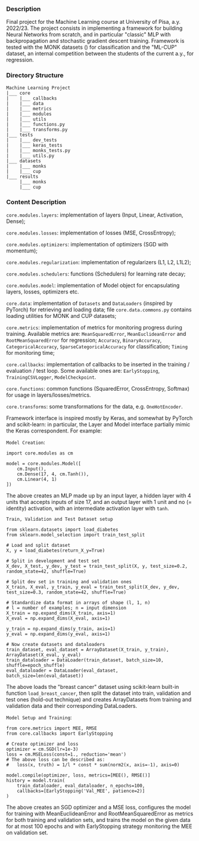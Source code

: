 
### Description
Final project for the Machine Learning course at University of Pisa, a.y. 2022/23.
The project consists in implementing a framework for building Neural Networks from scratch, and in particular
"classic" MLP with backpropagation and stochastic gradient descent training.
Framework is tested with the MONK datasets () for classification and the "ML-CUP" dataset,
an internal competition between the students of the current a.y., for regression.

### Directory Structure
```
Machine Learning Project
|___ core
|    |___ callbacks
|    |___ data
|    |___ metrics
|    |___ modules
|    |___ utils
|    |___ functions.py
|    |___ transforms.py
|___ tests
|    |___ dev_tests
|    |___ keras_tests
|    |___ monks_tests.py
|    |___ utils.py
|___ datasets
|    |___ monks
|    |___ cup
|___ results
     |___ monks
     |___ cup
```

### Content Description
`core.modules.layers`: implementation of layers (Input, Linear, Activation, Dense);

`core.modules.losses`: implementation of losses (MSE, CrossEntropy);

`core.modules.optimizers`: implementation of optimizers (SGD with momentum);

`core.modules.regularization`: implementation of regularizers (L1, L2, L1L2);

`core.modules.schedulers`: functions (Schedulers) for learning rate decay;

`core.modules.model`: implementation of Model object for encapsulating layers, losses,
optimizers etc.

`core.data`: implementation of `Datasets` and `DataLoaders` (inspired by PyTorch) for retrieving
and loading data; file `core.data.commons.py` contains loading utilities for MONK and CUP datasets;

`core.metrics`: implementation of metrics for monitoring progress during training. Available metrics
are: `MeanSquaredError`, `MeanEuclideanError` and `RootMeanSquaredError` for regression;
`Accuracy`, `BinaryAccuracy`, `CategoricalAccuracy`, `SparseCategoricalAccuracy` for classification;
`Timing` for monitoring time;

`core.callbacks`: implementation of callbacks to be inserted in the training / evaluation / test loop.
Some available ones are: `EarlyStopping`, `TrainingCSVLogger`, `ModelCheckpoint`.

`core.functions`: common functions (SquaredError, CrossEntropy, Softmax) for usage in layers/losses/metrics.

`core.transforms`: some transformations for the data, e.g. `OneHotEncoder`.

Framework interface is inspired mostly by Keras, and somewhat by PyTorch and scikit-learn: in particular,
the Layer and Model interface partially mimic the Keras correspondent. For example:

`Model Creation`:
```
import core.modules as cm

model = core.modules.Model([
    cm.Input(),
    cm.Dense(17, 4, cm.Tanh()),
    cm.Linear(4, 1)
])
```
The above creates an MLP made up by an input layer, a hidden layer with 4 units
that accepts inputs of size 17, and an output layer with 1 unit and no (= identity)
activation, with an intermediate activation layer with `tanh`.

`Train, Validation and Test Dataset setup`
```
from sklearn.datasets import load_diabetes
from sklearn.model_selection import train_test_split

# Load and split dataset
X, y = load_diabetes(return_X_y=True)

# Split in development and test set
X_dev, X_test, y_dev, y_test = train_test_split(X, y, test_size=0.2, random_state=42, shuffle=True)

# Split dev set in training and validation ones
X_train, X_eval, y_train, y_eval = train_test_split(X_dev, y_dev, test_size=0.3, random_state=42, shuffle=True)

# Standardize data format in arrays of shape (l, 1, n)
# l = number of examples; n = input dimension
X_train = np.expand_dims(X_train, axis=1)
X_eval = np.expand_dims(X_eval, axis=1)

y_train = np.expand_dims(y_train, axis=1)
y_eval = np.expand_dims(y_eval, axis=1)

# Now create datasets and dataloaders
train_dataset, eval_dataset = ArrayDataset(X_train, y_train), ArrayDataset(X_eval, y_eval)
train_dataloader = DataLoader(train_dataset, batch_size=10, shuffle=epoch_shuffle)
eval_dataloader = DataLoader(eval_dataset, batch_size=len(eval_dataset))
```
The above loads the "breast cancer" dataset using scikit-learn built-in function
`load_breast_cancer`, then split the dataset into train, validation and test ones
(hold-out technique) and creates ArrayDatasets from training and validation data
and their corresponding DataLoaders.

`Model Setup and Training`:
```
from core.metrics import MEE, RMSE
from core.callbacks import EarlyStopping

# Create optimizer and loss
optimizer = cm.SGD(lr=1e-3)
loss = cm.MSELoss(const=1., reduction='mean')
# The above loss can be described as:
#   loss(x, truth) = 1/l * const * sum(norm2(x, axis=-1), axis=0)

model.compile(optimizer, loss, metrics=[MEE(), RMSE()]
history = model.train(
    train_dataloader, eval_dataloader, n_epochs=100,
    callbacks=[EarlyStopping('Val_MEE', patience=2)]
)
```
The above creates an SGD optimizer and a MSE loss, configures the model
for training with MeanEuclideanError and RootMeanSquaredError as metrics
for both training and validation sets, and trains the model on the given
data for at most 100 epochs and with EarlyStopping strategy monitoring
the MEE on validation set.